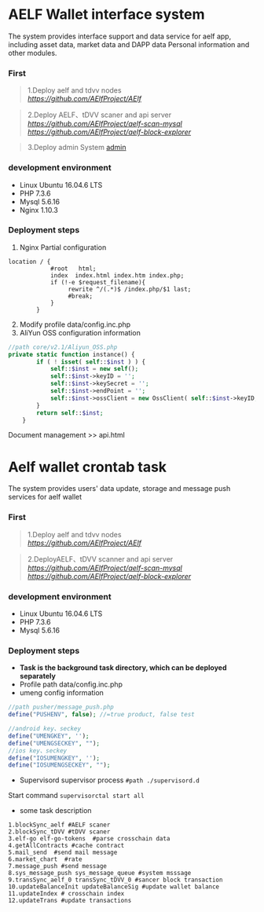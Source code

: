 # AELF Wallet interface system

The system provides interface support and data service for aelf app, including asset data, market data and DAPP data
Personal information and other modules.

### First

>1.Deploy aelf and tdvv nodes                  
>*https://github.com/AElfProject/AElf*

>2.Deploy AELF、tDVV scaner and api server *https://github.com/AElfProject/aelf-scan-mysql* *https://github.com/AElfProject/aelf-block-explorer* 

>3.Deploy admin System [admin](https://github.com/AElfProject/aelf-wallet-server/tree/master/api-server)

### development environment

- Linux Ubuntu 16.04.6 LTS
- PHP 7.3.6
- Mysql 5.6.16
- Nginx 1.10.3

### Deployment steps

1. Nginx Partial configuration
```nginx
location / {
            #root   html;
            index  index.html index.htm index.php;
            if (!-e $request_filename){
                 rewrite ^/(.*)$ /index.php/$1 last;
                 #break;
            }
        }
```

2. Modify profile data/config.inc.php
3. AliYun OSS configuration information
```php
//path core/v2.1/Aliyun_OSS.php
private static function instance() {
		if ( ! isset( self::$inst ) ) {
			self::$inst = new self();
            self::$inst->keyID = '';
            self::$inst->keySecret = '';
			self::$inst->endPoint = '';
			self::$inst->ossClient = new OssClient( self::$inst->keyID, self::$inst->keySecret, self::$inst->endPoint );
		}
		return self::$inst;
	}
```
Document management >> api.html

# Aelf wallet crontab task 
The system provides users' data update, storage and message push services for aelf wallet

### First

>1.Deploy aelf and tdvv nodes                  
>*https://github.com/AElfProject/AElf*

>2.DeployAELF、tDVV scanner and api server *https://github.com/AElfProject/aelf-scan-mysql* *https://github.com/AElfProject/aelf-block-explorer* 


### development environment

- Linux Ubuntu 16.04.6 LTS
- PHP 7.3.6
- Mysql 5.6.16

### Deployment steps
- **Task is the background task directory, which can be deployed separately**
- Profile path data/config.inc.php
- umeng config information
```php
//path pusher/message_push.php
define("PUSHENV", false); //=true product, false test

//android key、seckey
define("UMENGKEY", '');
define("UMENGSECKEY", "");
//ios key、seckey
define("IOSUMENGKEY", '');
define("IOSUMENGSECKEY", "");
```
- Supervisord supervisor process
`#path ./supervisord.d`

Start command
`supervisorctal start all`

- some task description
```$xslt
1.blockSync_aelf #AELF scaner
2.blockSync_tDVV #tDVV scaner
3.elf-go elf-go-tokens  #parse crosschain data
4.getAllContracts #cache contract
5.mail_send  #send mail message
6.market_chart  #rate
7.message_push #send message
8.sys_message_push sys_message_queue #system msssage
9.transSync_aelf_0 transSync_tDVV_0 #sancer block transaction 
10.updateBalanceInit updateBalanceSig #update wallet balance
11.updateIndex # crosschain index
12.updateTrans #update transactions

```





